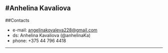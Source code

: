 #Anhelina Kavaliova
---
##Contacts
* e-mail: angelinakovaleva228@gmail.com
* ds: Anhelina Kavaliova (@anhelinaKa)
* phone: +375 44 796 4418
---

